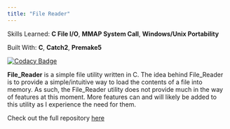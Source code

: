```yaml
---
title: "File Reader"
---
```


Skills Learned: **C File I/O**, **MMAP System Call**, **Windows/Unix Portability**

Built With: **C**, **Catch2**, **Premake5**<br/>

[![Codacy Badge](https://api.codacy.com/project/badge/Grade/52406353f564468e9e301645f02127a3)](https://www.codacy.com/app/AlexanderJDupree/File_Reader?utm_source=github.com&amp;utm_medium=referral&amp;utm_content=AlexanderJDupree/File_Reader&amp;utm_campaign=Badge_Grade)

**File_Reader** is a simple file utility written in C. The idea behind File_Reader is to provide a simple/intuitive way to load the contents of a file into memory. As such, the File_Reader utility does not provide much in the way of features at this moment. More features can and will likely be added to this utility as I experience the need for them.

Check out the full repository [here](https://github.com/AlexanderJDupree/File_Reader)

